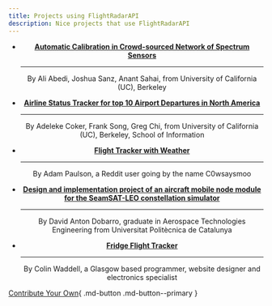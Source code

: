 ```yaml
---
title: Projects using FlightRadarAPI
description: Nice projects that use FlightRadarAPI
---
```


<div class="grid cards" align="center" markdown>

-  [__Automatic Calibration in Crowd-sourced Network of Spectrum Sensors__](https://dl.acm.org/doi/10.1145/3626111.3628187)

    ---

    By Ali Abedi, Joshua Sanz, Anant Sahai, from University of California (UC), Berkeley


-   [__Airline Status Tracker for top 10 Airport Departures in North America__](https://people.ischool.berkeley.edu/~frank.song/flight.html)

    ---

    By Adeleke Coker, Frank Song, Greg Chi, from University of California (UC), Berkeley, School of Information

-   [__Flight Tracker with Weather__](https://magpi.raspberrypi.com/articles/flight-tracker-with-weather)

    ---

     By Adam Paulson, a Reddit user going by the name C0wsaysmoo

-   [__Design and implementation project of an aircraft mobile node module for the SeamSAT-LEO constellation simulator__](https://upcommons.upc.edu/bitstream/handle/2117/394691/TFG.pdf?sequence=2&isAllowed=y)

    ---

    By David Anton Dobarro, graduate in Aerospace Technologies Engineering from Universitat Politècnica de Catalunya

-   [__Fridge Flight Tracker__](https://blog.colinwaddell.com/flight-tracker/)

    ---

    By Colin Waddell, a Glasgow based programmer, website designer and electronics specialist


</div>

[Contribute Your Own](https://github.com/JeanExtreme002/FlightRadarAPI/edit/master/docs/projects.md){ .md-button .md-button--primary }